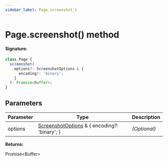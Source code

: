 ```yaml
---
sidebar_label: Page.screenshot_1
---
```


# Page.screenshot() method

#### Signature:

```typescript
class Page {
  screenshot(
    options?: ScreenshotOptions & {
      encoding?: 'binary';
    }
  ): Promise<Buffer>;
}
```

## Parameters

| Parameter | Type                                                                                 | Description       |
| --------- | ------------------------------------------------------------------------------------ | ----------------- |
| options   | [ScreenshotOptions](./puppeteer.screenshotoptions.md) &amp; { encoding?: 'binary'; } | <i>(Optional)</i> |

**Returns:**

Promise&lt;Buffer&gt;
